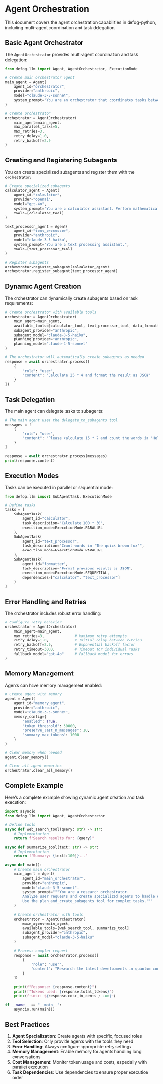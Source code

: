 # Agent Orchestration

This document covers the agent orchestration capabilities in defog-python, including multi-agent coordination and task delegation.

## Basic Agent Orchestrator

The `AgentOrchestrator` provides multi-agent coordination and task delegation:

```python
from defog.llm import Agent, AgentOrchestrator, ExecutionMode

# Create main orchestrator agent
main_agent = Agent(
    agent_id="orchestrator",
    provider="anthropic",
    model="claude-3-5-sonnet",
    system_prompt="You are an orchestrator that coordinates tasks between specialized agents."
)

# Create orchestrator
orchestrator = AgentOrchestrator(
    main_agent=main_agent,
    max_parallel_tasks=5,
    max_retries=3,
    retry_delay=1.0,
    retry_backoff=2.0
)
```

## Creating and Registering Subagents

You can create specialized subagents and register them with the orchestrator:

```python
# Create specialized subagents
calculator_agent = Agent(
    agent_id="calculator",
    provider="openai",
    model="gpt-4o",
    system_prompt="You are a calculator assistant. Perform mathematical calculations.",
    tools=[calculator_tool]
)

text_processor_agent = Agent(
    agent_id="text_processor",
    provider="anthropic",
    model="claude-3-5-haiku",
    system_prompt="You are a text processing assistant.",
    tools=[text_processor_tool]
)

# Register subagents
orchestrator.register_subagent(calculator_agent)
orchestrator.register_subagent(text_processor_agent)
```

## Dynamic Agent Creation

The orchestrator can dynamically create subagents based on task requirements:

```python
# Create orchestrator with available tools
orchestrator = AgentOrchestrator(
    main_agent=main_agent,
    available_tools=[calculator_tool, text_processor_tool, data_formatter_tool],
    subagent_provider="anthropic",
    subagent_model="claude-3-5-haiku",
    planning_provider="anthropic",
    planning_model="claude-3-5-sonnet"
)

# The orchestrator will automatically create subagents as needed
response = await orchestrator.process([
    {
        "role": "user",
        "content": "Calculate 25 * 4 and format the result as JSON"
    }
])
```

## Task Delegation

The main agent can delegate tasks to subagents:

```python
# The main agent uses the delegate_to_subagents tool
messages = [
    {
        "role": "user",
        "content": "Please calculate 15 * 7 and count the words in 'Hello world'"
    }
]

response = await orchestrator.process(messages)
print(response.content)
```

## Execution Modes

Tasks can be executed in parallel or sequential mode:

```python
from defog.llm import SubAgentTask, ExecutionMode

# Define tasks
tasks = [
    SubAgentTask(
        agent_id="calculator",
        task_description="Calculate 100 * 50",
        execution_mode=ExecutionMode.PARALLEL
    ),
    SubAgentTask(
        agent_id="text_processor",
        task_description="Count words in 'The quick brown fox'",
        execution_mode=ExecutionMode.PARALLEL
    ),
    SubAgentTask(
        agent_id="formatter",
        task_description="Format previous results as JSON",
        execution_mode=ExecutionMode.SEQUENTIAL,
        dependencies=["calculator", "text_processor"]
    )
]
```

## Error Handling and Retries

The orchestrator includes robust error handling:

```python
# Configure retry behavior
orchestrator = AgentOrchestrator(
    main_agent=main_agent,
    max_retries=3,              # Maximum retry attempts
    retry_delay=1.0,            # Initial delay between retries
    retry_backoff=2.0,          # Exponential backoff factor
    retry_timeout=30.0,         # Timeout for individual tasks
    fallback_model="gpt-4o"     # Fallback model for errors
)
```

## Memory Management

Agents can have memory management enabled:

```python
# Create agent with memory
agent = Agent(
    agent_id="memory_agent",
    provider="anthropic",
    model="claude-3-5-sonnet",
    memory_config={
        "enabled": True,
        "token_threshold": 50000,
        "preserve_last_n_messages": 10,
        "summary_max_tokens": 1000
    }
)

# Clear memory when needed
agent.clear_memory()

# Clear all agent memories
orchestrator.clear_all_memory()
```

## Complete Example

Here's a complete example showing dynamic agent creation and task execution:

```python
import asyncio
from defog.llm import Agent, AgentOrchestrator

# Define tools
async def web_search_tool(query: str) -> str:
    # Implementation
    return f"Search results for: {query}"

async def summarize_tool(text: str) -> str:
    # Implementation
    return f"Summary: {text[:100]}..."

async def main():
    # Create main orchestrator
    main_agent = Agent(
        agent_id="main_orchestrator",
        provider="anthropic",
        model="claude-3-5-sonnet",
        system_prompt="""You are a research orchestrator. 
        Analyze user requests and create specialized agents to handle different aspects.
        Use the plan_and_create_subagents tool for complex tasks."""
    )
    
    # Create orchestrator with tools
    orchestrator = AgentOrchestrator(
        main_agent=main_agent,
        available_tools=[web_search_tool, summarize_tool],
        subagent_provider="anthropic",
        subagent_model="claude-3-5-haiku"
    )
    
    # Process complex request
    response = await orchestrator.process([
        {
            "role": "user",
            "content": "Research the latest developments in quantum computing and provide a summary"
        }
    ])
    
    print(f"Response: {response.content}")
    print(f"Tokens used: {response.total_tokens}")
    print(f"Cost: ${response.cost_in_cents / 100}")

if __name__ == "__main__":
    asyncio.run(main())
```

## Best Practices

1. **Agent Specialization**: Create agents with specific, focused roles
2. **Tool Selection**: Only provide agents with the tools they need
3. **Error Handling**: Always configure appropriate retry settings
4. **Memory Management**: Enable memory for agents handling long conversations
5. **Cost Management**: Monitor token usage and costs, especially with parallel execution
6. **Task Dependencies**: Use dependencies to ensure proper execution order